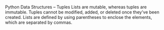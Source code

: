 Python Data Structures – Tuples
Lists are mutable, whereas tuples are immutable. Tuples cannot be modified, added, or deleted once they've been created. Lists are defined by using parentheses to enclose the elements, which are separated by commas.